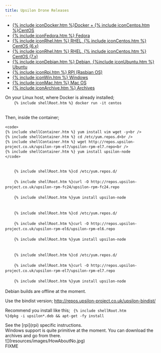 ```yaml
---
title: Upsilon Drone Releases
---
```


<ul class = "tabmenu">
	<li><a href = "#dockerCentos">{% include iconDocker.htm %}Docker + {% include iconCentos.htm %}CentOS</a></li>
	<li><a href = "#fedora">{% include iconFedora.htm %} Fedora</a></li>
	<li><a href = "#el6">{% include iconRhel.htm %} RHEL, {% include iconCentos.htm %} CentOS (6.x)</a></li>
	<li><a href = "#el7">{% include iconRhel.htm %} RHEL, {% include iconCentos.htm %} CentOS (7.x)</a></li>
	<li><a href = "#debianUbuntu">{% include iconDebian.htm %} Debian, {%include iconUbuntu.htm %} Ubuntu</a></li>
	<li><a href = "#rpi">{% include iconRpi.htm %} RPI (Rasbian OS)</a></li>
	<li><a href = "#win">{% include iconWin.htm %} Windows</a></li>
	<li><a href = "#mac">{% include iconMac.htm %} Mac OS</a></li>
	<li><a href = "#archives">{% include iconArchive.htm %} Archives</a></li>
</ul>

<div id = "dockerCentos" class = "tab">
On your Linux host, where Docker is already installed;
	<code>
	{% include shellRoot.htm %} docker run -it centos
	</code>

Then, inside the container;

	<code>
	{% include shellContainer.htm %} yum install vim wget -y<br />
	{% include shellContainer.htm %} cd /etc/yum.repos.d<br />
	{% include shellContainer.htm %} wget http://repos.upsilon-project.co.uk/upsilon-rpm-el7/upsilon-rpm-el7.repo<br />
	{% include shellContainer.htm %} yum install upsilon-node
	</code>
</div>

<div id = "fedora" class = "tab">
	<code>
	{% include shellRoot.htm %}cd /etc/yum.repos.d/<br />
	{% include shellRoot.htm %}curl -O http://repos.upsilon-project.co.uk/upsilon-rpm-fc24/upsilon-rpm-fc24.repo<br />
	{% include shellRoot.htm %}yum install upsilon-node
	</code>
</div>

<div id = "el6" class = "tab">
	<code>
	{% include shellRoot.htm %}cd /etc/yum.repos.d/<br />
	{% include shellRoot.htm %}curl -O http://repos.upsilon-project.co.uk/upsilon-rpm-el6/upsilon-rpm-el6.repo<br />
	{% include shellRoot.htm %}yum install upsilon-node
	</code>
</div>

<div id = "el7" class = "tab">
	<code>
	{% include shellRoot.htm %}cd /etc/yum.repos.d/<br />
	{% include shellRoot.htm %}curl -O http://repos.upsilon-project.co.uk/upsilon-rpm-el7/upsilon-rpm-el7.repo<br />
	{% include shellRoot.htm %}yum install upsilon-node
	</code>
</div>

<div id = "debianUbuntu" class = "tab">
Debian builds are offline at the moment. 

Use the bindist version; http://repos.upsilon-project.co.uk/upsilon-bindist/ 

Recommend you install like this; 
	<code>
	{% include shellRoot.htm %}dpkg -i upsilon*.deb && apt-get -fy install
	</code>
</div>

<div id = "rpi" class = "tab" markdown = "1">
See the [rpi](rpi) specific instructions.
</div>

<div id = "win" class = "tab">
Windows support is quite primitive at the moment. You can download the archives and go from there.
</div>

<div id = "mac" class = "tab" markdown = "1">
![](resources/images/HowAboutNo.jpg)
</div>

<div id = "archives" class = "tab">
FIXME
</div>

<script>
document.addEventListener("DOMContentLoaded", function() {
	document.querySelectorAll("ul.tabmenu li").forEach(function(el) {
		el.addEventListener("click", function(evt) {
			document.querySelectorAll("ul.tabmenu li a").forEach(function (tabControl) {
				tabControl.classList.remove("selected");
			});

			evt.target.classList.add("selected");
		});
	});
})
</script>
